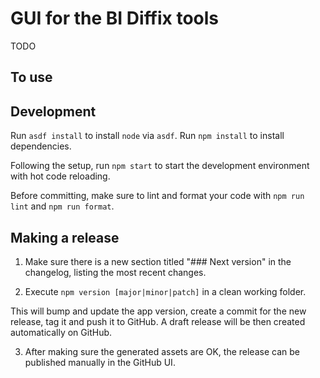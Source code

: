 # GUI for the BI Diffix tools

TODO

## To use

## Development

Run `asdf install` to install `node` via `asdf`.
Run `npm install` to install dependencies.

Following the setup, run `npm start` to start the development environment with hot code reloading.

Before committing, make sure to lint and format your code with `npm run lint` and `npm run format`.

## Making a release

1. Make sure there is a new section titled "### Next version" in the changelog, listing the most recent changes.

2. Execute `npm version [major|minor|patch]` in a clean working folder.

  This will bump and update the app version, create a commit for the new release, tag it and push it to GitHub.
  A draft release will be then created automatically on GitHub.

3. After making sure the generated assets are OK, the release can be published manually in the GitHub UI.
